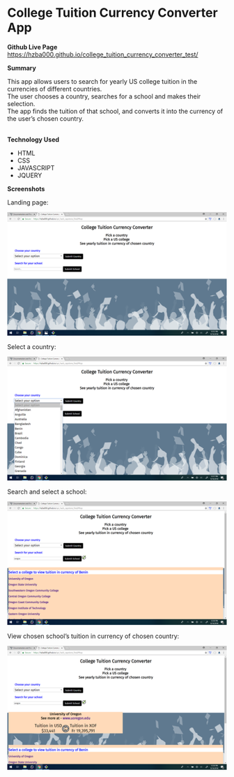 # College Tuition Currency Converter App

**Github Live Page**<br>
https://hzba000.github.io/college_tuition_currency_converter_test/

**Summary**<br>

<div>
  This app allows users to search for yearly US college tuition in the currencies of different countries.<br>  
  The user chooses a country, searches for a school and makes their selection.<br> 
  The app finds the tuition of that school, and converts it into the currency of the user’s chosen country.
</div><br>

**Technology Used**<br>
  <ul> 
    <li> HTML </li>
    <li> CSS </li>
    <li> JAVASCRIPT </li>
    <li> JQUERY </li>
  </ul>
 
 **Screenshots**<br>
 <p> Landing page: </p>
 <img src="https://github.com/hzba000/college_tuition_currency_converter_app/blob/master/Screenshots/landing_page.png">
 
 <p> Select a country: </p>
 <img src="https://github.com/hzba000/college_tuition_currency_converter_app/blob/master/Screenshots/select_country.png">
 
 <p> Search and select a school: </p>
 <img src="https://github.com/hzba000/college_tuition_currency_converter_app/blob/master/Screenshots/select_school.png">
 
 <p> View chosen school’s tuition in currency of chosen country: </p>
 <img src="https://github.com/hzba000/college_tuition_currency_converter_app/blob/master/Screenshots/view_conversion.png">
